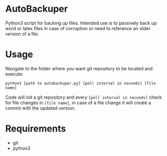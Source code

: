 # AutoBackuper

Python3 script for backing up files. Intended use is to passively back up word or latex files in case of corruption or need to reference an older version of a file.

# Usage

Navigate to the folder where you want git repository to be located and execute: 

`python3 [path to autobackuper.py] [poll interval in seconds] [file name]`

Code will init a git repository and every `[poll interval in seconds]` check for file changes in `[file name]`, in case of a file change it will create a commit with the updated version.

# Requirements

- git
- python3